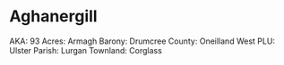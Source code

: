 # Aghanergill

AKA: 93
Acres: Armagh
Barony: Drumcree
County: Oneilland West
PLU: Ulster
Parish: Lurgan
Townland: Corglass